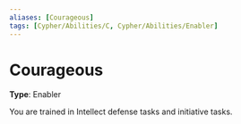 ```yaml
---
aliases: [Courageous]
tags: [Cypher/Abilities/C, Cypher/Abilities/Enabler]
---
```


# Courageous

**Type**: Enabler

You are trained in Intellect defense tasks and initiative tasks.
